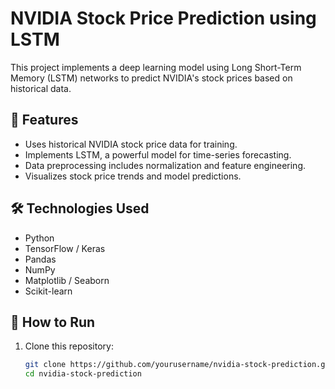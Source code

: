 # NVIDIA Stock Price Prediction using LSTM

This project implements a deep learning model using Long Short-Term Memory (LSTM) networks to predict NVIDIA's stock prices based on historical data.

## 📌 Features
- Uses historical NVIDIA stock price data for training.
- Implements LSTM, a powerful model for time-series forecasting.
- Data preprocessing includes normalization and feature engineering.
- Visualizes stock price trends and model predictions.

## 🛠 Technologies Used
- Python
- TensorFlow / Keras
- Pandas
- NumPy
- Matplotlib / Seaborn
- Scikit-learn

## 🚀 How to Run
1. Clone this repository:
   ```bash
   git clone https://github.com/yourusername/nvidia-stock-prediction.git
   cd nvidia-stock-prediction
